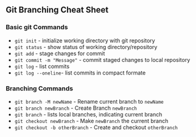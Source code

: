 ## Git Branching Cheat Sheet

### Basic git Commands
* `git init` - initialize working directory with git repository
* `git status` - show status of working directory/repository
* `git add` - stage changes for commit
* `git commit -m "Message"` - commit staged changes to local repository
* `git log` - list commits
* `git log --oneline`- list commits in compact formate

### Branching Commands
* `git branch -M newName` - Rename current branch to `newName`
* `git branch newBranch` - Create Branch `newBranch`
* `git branch` - lists local branches, indicating current branch
* `git checkout newBranch` - Make `newBranch` the current branch
* `git checkout -b otherBranch` - Create and checkout `otherBranch`

